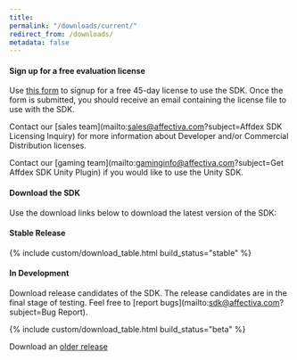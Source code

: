 ```yaml
---
title:
permalink: "/downloads/current/"
redirect_from: /downloads/
metadata: false
---
```


#### Sign up for a free evaluation license

Use [this form](http://www.affectiva.com/45-day-free-trial/) to signup for a free 45-day license to use the SDK. Once the form is submitted, you should receive an email containing the license file to use with the SDK.

Contact our [sales team](mailto:sales@affectiva.com?subject=Affdex SDK Licensing Inquiry) for more information about Developer and/or Commercial Distribution licenses.

Contact our [gaming team](mailto:gaminginfo@affectiva.com?subject=Get Affdex SDK Unity Plugin) if you would like to use the Unity SDK.


#### Download the SDK

Use the download links below to download the latest version of the SDK:

#### Stable Release
{% include custom/download_table.html build_status="stable" %}

#### In Development

Download release candidates of the SDK. The release candidates are in the final stage of testing. Feel free to [report bugs](mailto:sdk@affectiva.com?subject=Bug Report).

{% include custom/download_table.html build_status="beta" %}

Download an [older release](/downloads/previous)
